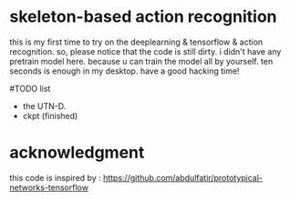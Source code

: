 # skeleton-based action recognition
this is my first time to try on the deeplearning & tensorflow & action recognition. 
so, please notice that the code is still dirty. 
i didn't have any pretrain model here.
because u can train the model all by yourself.
ten seconds is enough in my desktop. 
have a good hacking time! 

#TODO list
- the UTN-D.  
- ckpt (finished)

# acknowledgment
this code is inspired by : https://github.com/abdulfatir/prototypical-networks-tensorflow